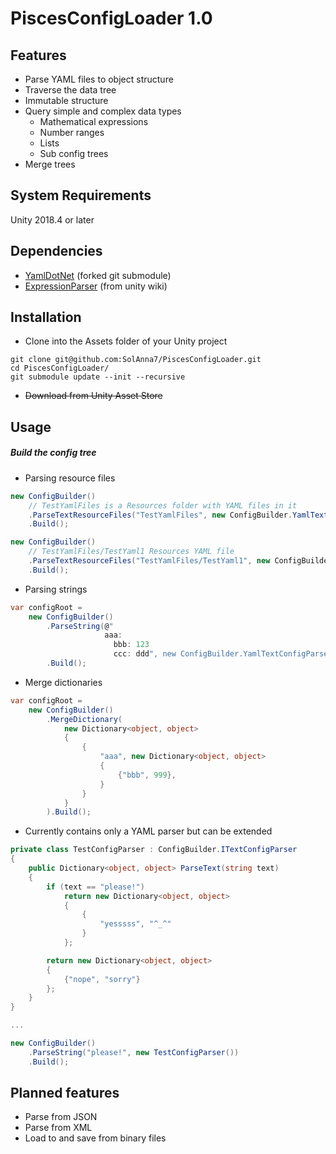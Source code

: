 # PiscesConfigLoader 1.0

## Features

* Parse YAML files to object structure
* Traverse the data tree
* Immutable structure
* Query simple and complex data types
  * Mathematical expressions
  * Number ranges
  * Lists
  * Sub config trees
* Merge trees

## System Requirements

Unity 2018.4 or later

## Dependencies

* [YamlDotNet](https://github.com/aaubry/YamlDotNet) (forked git submodule)
* [ExpressionParser](https://wiki.unity3d.com/index.php/ExpressionParser) (from unity wiki)

## Installation

* Clone into the Assets folder of your Unity project

```
git clone git@github.com:SolAnna7/PiscesConfigLoader.git
cd PiscesConfigLoader/
git submodule update --init --recursive
```

* ~~Download from Unity Asset Store~~

## Usage

##### Build the config tree

* Parsing resource files

```c#
new ConfigBuilder()
    // TestYamlFiles is a Resources folder with YAML files in it
    .ParseTextResourceFiles("TestYamlFiles", new ConfigBuilder.YamlTextConfigParser())
    .Build();

new ConfigBuilder()
    // TestYamlFiles/TestYaml1 Resources YAML file
    .ParseTextResourceFiles("TestYamlFiles/TestYaml1", new ConfigBuilder.YamlTextConfigParser())
    .Build();
```
* Parsing strings

```c#
var configRoot =
    new ConfigBuilder()
        .ParseString(@"
                     aaa:
                       bbb: 123
                       ccc: ddd", new ConfigBuilder.YamlTextConfigParser())
        .Build();
```

* Merge dictionaries

```c#
var configRoot =
    new ConfigBuilder()
        .MergeDictionary(
            new Dictionary<object, object>
            {
                {
                    "aaa", new Dictionary<object, object>
                    {
                        {"bbb", 999},
                    }
                }
            }
        ).Build();
```

* Currently contains only a YAML parser but can be extended

```c#
private class TestConfigParser : ConfigBuilder.ITextConfigParser
{
    public Dictionary<object, object> ParseText(string text)
    {
        if (text == "please!")
            return new Dictionary<object, object>
            {
                {
                    "yesssss", "^_^"
                }
            };

        return new Dictionary<object, object>
        {
            {"nope", "sorry"}
        };
    }
}

...

new ConfigBuilder()
    .ParseString("please!", new TestConfigParser())
    .Build();
```

## Planned features

* Parse from JSON
* Parse from XML
* Load to and save from binary files 
